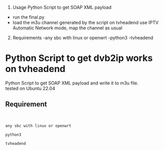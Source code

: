 1. Usage
Python Script to get SOAP XML payload
- run the final.py
- load the m3u channel generated by the script on tvheadend use IPTV Automatic Network mode, map the channel as usual

2. Requirements
   -any sbc with linux or openwrt
   -python3
   -tvheadend

# Python Script to get dvb2ip works on tvheadend
Python Script to get SOAP XML payload and write it to m3u file.<br/>
tested on Ubuntu 22.04

<h2><strong>Requirement </strong></h2><br/>
<pre>
<code>any sbc with linux or openwrt <br/>
python3 </br>
tvheadend</code>
</pre>
